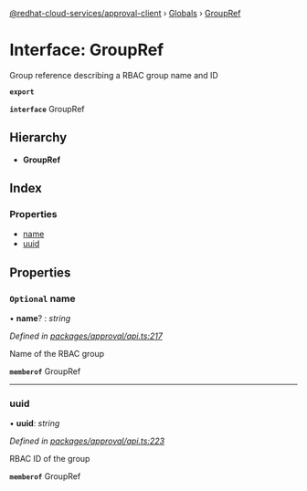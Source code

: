 [@redhat-cloud-services/approval-client](../README.md) › [Globals](../globals.md) › [GroupRef](groupref.md)

# Interface: GroupRef

Group reference describing a RBAC group name and ID

**`export`** 

**`interface`** GroupRef

## Hierarchy

* **GroupRef**

## Index

### Properties

* [name](groupref.md#optional-name)
* [uuid](groupref.md#uuid)

## Properties

### `Optional` name

• **name**? : *string*

*Defined in [packages/approval/api.ts:217](https://github.com/Hyperkid123/javascript-clients/blob/master/packages/approval/api.ts#L217)*

Name of the RBAC group

**`memberof`** GroupRef

___

###  uuid

• **uuid**: *string*

*Defined in [packages/approval/api.ts:223](https://github.com/Hyperkid123/javascript-clients/blob/master/packages/approval/api.ts#L223)*

RBAC ID of the group

**`memberof`** GroupRef
